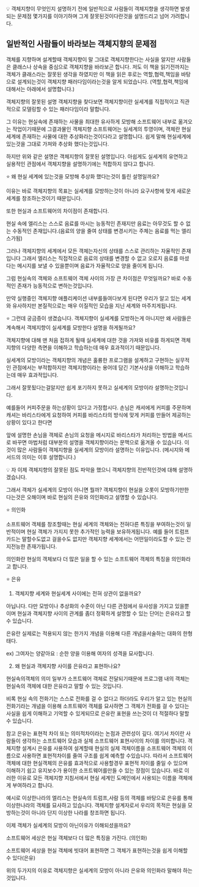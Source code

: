💡 객체지향이 무엇인지 설명하기 전에 일반적으로 사람들이 객체지향을 생각하면 발생되는 문제점 몇가지를 이야기하며 그게 잘못된것이다란것을 설명드리고 넘어 가려합니다.

## 일반적인 사람들이 바라보는 객체지향의 문제점 
객체를 지향하며 설계할때 객체지향이 말 그대로 객체지향한다는 사실을 알지만 사람들은 클래스나 상속을 중심으로 객체지향을 바라보곤 합니다.  저도 이 책을 읽기전까지는 객체가 클래스라는 잘못된 생각을 하였지만 이 책을 읽은 후로는 역할,협력,책임을 바탕으로 설계되는것이 객체지향 패러다임이라는것을 알게 되었습니다.
(역할,협력,책임에 대해서는 아래에서 설명합니다.)

객체지향의 잘못된 설명
객체지향을 찾다보면 객체지향이란 실세계를 직접적이고 직관적으로 모델링할 수 있는 패러다임이라 말합니다.

그 이유는 현실속에 존재하는 사물을 최대한 유사하게 모방해 소프트웨어 내부로 옮겨오는 작업이기때문에 그결과물인 객체지향 소프트웨어는 실세계의 투영이며, 객체란 현실세계에 존재하는 사물에 대한 추상화라는것이다라고 설명합니다. 쉽게 말해 현실세계에 있는것을 그대로 가져와 추상화 했다는것입니다.

하지만 위와 같은 설명은 객체지향의 잘못된 설명입니다. 아쉽게도 실세계의 유연하고 실용적인 관점에서 객체지향을 설명하기에는 적합하지 않다고 합니다. 



⭐ 왜 현실 세계에 있는것을 모방해 추상화 했다는것이 틀린 설명일까요?

이유는 바로 객체지향의 목표는 실세계를 모방하는것이 아니라 요구사항에 맞게 새로운 세계를 창조하는것이기 때문입니다.

또한 현실과 소프트웨어의 차이점이 존재합니다.  

현실 속에 엘리스는 스스로 음료를 마시는 능동적인 존재지만 음료는 아무것도 할 수 없는 수동적인 존재입니다.(음료의 양을 줄여 상태를 변경시키는 주체는 음료를 먹는 엘리스가됨)

그러나 객체지향의 세계에서 모든 객체는자신의 상태를 스스로 관리하는 자율적인 존재입니다 그래서 엘리스는 직접적으로 음료의 상태를 변경할 수 없고 오로지 음료를 마셨다는 메시지를 보낼 수 있을뿐이며 음료가 자율적으로 양을 줄이게 됩니다.

그럼 현실속의 객체와 소프트웨어 객체 사이의 가장 큰 차이점은 무엇일까요? 바로 수동적인 존재가 능동적으로 변하는것입니다.



만약 실행중인 객체지향 애플리케이션 내부를들여다보게 된다면 우리가 알고 있는 세계와 유사하지만 본질적으로는 매우 이질적인 모습을 지닌 세계와 마주치게됩니다. 





⭐ 그런데 궁금증이 생겼습니다. 객체지향이 실세계를 모방하는게 아니지만 왜 사람들은 계속해서 객체지향이 실세계를 모방한다 설명을 하게될까요?

객체지향에 대해 맨 처음 접하게 될때 실세계에 대한 것을 가져와 비유를 하게되면 객체지향의 다양한 측면을 이해하고 학습하는데 매우 효과적이기 때문입니다.

실세계의 모방이라는 객체지향의 개념은 훌륭한 프로그램을 설계하고 구현하는 실무적인 관점에서는 부적합하지만 객체지향이라는 용어데 담긴 기본사상을 이해하고 학습하는데 매우 효과적입니다.

그래서 잘못됬다는걸알지만 쉽게 포기하지 못하고 실세계의 모방이라 설명하는것입니다.



예를들어 커피주문을 하는상황이 있다고 가정합시다. 손님은 캐셔에게 커피를 주문하며 캐셔는 바리스타에게 요청하여 커피를 바리스타의 방식에 맞게 커피를 만들어 제공하는 상황이 있다고 한다면

앞에 설명한 손님을 객체로 손님의 요청을 메시지로 바리스타가 처리하는 방법을 메서드로 바꾸면 마법처럼 대부분의 설명을 객체지향이라는 문맥으로 옮겨올 수 있습니다. 이것이 많은 사람들이 객체지향을 실세계의 모방이라 설명하는 이유입니다. (메시지와 메서드의 의미는 이후 설명합니다.)

💡 자 이제 객체지향의 잘못된 점도 파악을 했으니 객체지향의 전반적인것에 대해 설명하겠습니다.



그래서 객체가 실세계의 모방이 아니면 뭘까?
객체지향이 현실을 오롯이 모방하기만한다는것은 오해이며 바로 현실의 은유와 의인화라고 설명할 수 있습니다.



⭐ 의인화

소프트웨어 객체를 창조할때는 현실 세계의 객체와는 전혀다른 특징을 부여하는것이 일반적이며 현실 객체가 가지지 못한 추가적인 능력을 보유하게됩니다. 예를 들어 트럼프카드는 말할수도없고 걸을수도 없지만 객체지향 세계에서는 어떤일이라도할 수 있는 전지전능한 존재가됩니다.

의인화란 현실의 객체보다 더 많은 일을 할 수 있는 소프트웨어 객체의 특징을 의인화라고 합니다.



⭐ 은유

1. 객체지향 세계와 현실세계 사이에는 전혀 상관이 없을까요?

아닙니다. 다만 모방이나 추상화의 수준이 아닌 다른 관점에서 유사성을 가지고 있을뿐이며 현실과 객체지향 사이의 관계를 좀더 정확하게 설명할 수 있는 단어는 은유라고 할 수 있습니다.

은유란 실제로는 적용되지 않는 한가지 개념을 이용해 다른 개념을서술하는 대화의 한형태다.

 ex) 그여자는 양같아요 : 순한 양을 이용해 여자의 성격을 묘사합니다.



2. 왜 현실과 객체지향 사이를 은유라고 표현하나요?

현실속의객체의 의미 일부가 소프트웨어 객체로 전달되기때문에 프로그램 내의 객체는 현실속의 객체에 대한 은유라고 말할 수 있는 것입니다.

비록 현실 속의 전화기는 스스로 전화를 걸 수 없다고 하더라도 우리가 알고 있는 현실의 전화기라는 개념을 이용해 소프트웨어 객체를 묘사하면 그 객체가 전화를 걸 수 있다는 사실을 쉽게 이해하고 기억할 수 있게되므로 은유란 표현을 쓰는것이 더 적절하다 말할 수 있습니다.



참고 은유는 표현적 차이 또는 의미적차이라는 논점과 관련성이 깊다.
여기서 차이란 사람들이 생각하는 소프트웨어 모습과 실제 소프트웨어 표현사이의 차이를 의미합니다.
객체지향 설계시 은유를 사용하여 설계할때 현실의 실제 객체이름을 소프트웨어 객체의 이름으로 사용하면 표현적차이를 줄여 구조를 쉽게 예측할 수있습니다. 따라서 소프트웨어 객체에 대한 현실객체의 은유를 효과적으로 사용할경우 표현적 차이를 줄일 수 있으며 이해하기 쉽고 유지보수가 용이한 소프트웨어를만들 수 있는 장점이 있습니다.
바로 이러한 이유로 모든 객체지향 지침서에서 현실 세계인 도메인에서 사용되는 이름을 객체에게 부여하라고 합니다.

예시로 이상한나라의 엘리스는 현실속의 트럼프,사람 등의 객체를 바탕으로 은유를 통해 이상한나라의 객체를 묘사하고 있습니다.
객체지향 설계자로서 우리의 목적은 현실을 모방하는것이 아니라 단지 이상한 나라를 창조하면 됩니다.



이제 객체가 실세계의 모방이 아닌이유가 이해되셨을까요?

소프트웨어 세상은 현실 객체보다 더 많은 특징을 가진다. (의인화) 

소프트웨어 세상을 현실 객체에 빗대어 표현하면 그 객체가 표현하는것을 쉽게 이해할 수 있다(은유)

위의 두가지의 이유로 객체지향은 실세계의 모방이 아니라 은유와 의인화라 말해야 하는것입니다.
